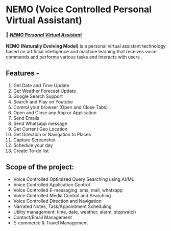 # NEMO (Voice Controlled Personal Virtual Assistant)

#### 🔗 *[NEMO Personal Virtual Assistant](https://youtu.be/s6moWG6B47I?si=7vL11BywWyH08WSu)*

**NEMO (Naturally Evolving Model)** is a personal virtual assistant technology based on artificial intelligence and machine learning that receives voice commands and performs various tasks and interacts with users .

## Features -

1. Get Date and Time Update
2. Get Weather Forecast Update
3. Google Search Support
4. Search and Play on Youtube
5. Control your browser (Open and Close Tabs)
6. Open and Close any App or Application
7. Send Emails
8. Send Whatsapp message
9. Get Current Geo Location
10. Get Direction or Navigation to Places
11. Capture Screenshot
12. Schedule your day
13. Create To-do list

## Scope of the project:

* Voice Controlled Optimized Query Searching using AI/ML
* Voice Controlled Application Control
* Voice Controlled E-messaging: sms, mail, whatsapp
* Voice Controlled Media Control and Searching
* Voice Controlled Direction and Navigation
* Narrated Notes, Task/Appointment Scheduling
* Utility management: time, date, weather, alarm, stopwatch
* Contact/Email Management
* E-commerce & Travel Management
